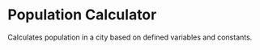 Population Calculator
======================

Calculates population in a city based on defined variables and constants.
